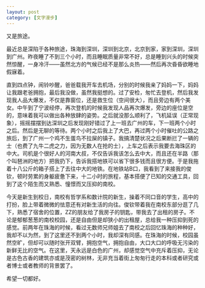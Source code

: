 ```yaml
---
layout: post
category: [文字漫步]
---
```


又是旅途。

最近总是深陷于各种旅途，珠海到深圳，深圳到北京，北京到家，家到深圳，深圳到广州。昨夜睡了不到三个小时，而且睡眠质量非常不好，总是睡到兴头的时候突然惊醒，一身冷汗——虽然北方的气候已经不是那么炎热——然后再次昏昏欲睡地假寐着。

直到四点钟，闹铃吵醒，爸爸载我开车去机场，分别的时候我亲了妈妈一下，妈妈让我跟老爸拥抱，最后我没做，虽然我挺想的。过了安检，匆忙去登机，然后我发现我人品大爆发，不仅是靠窗位，还是救生位（空间很大），而且旁边有两个美女。中午到了宁波经停，再次登机的时候我发现人品再次爆发，旁边的座位是空的，意味着我可以做出各种放肆的姿势。之后就没那么顺利了，飞机延误（正常现象），摇摇摆摆到达深圳之后发现刚好错过了上一班去广州的车，下一班两个小时之后。然后是无聊的等待。两个小时之后我上了大巴，再过两个小时催吐的公路之旅后，到了广州一个鸡不生蛋鸟不拉屎的镇子。我搞清楚状况之后果断拦了一辆的士（也费了九牛二虎之力，因为无数人在抢的士），上车之后表示我要去海珠区的中大。司机是个很好人的河南大叔，不仅告诉我该怎么去中大，而且还在半路（那个叫琶洲的地方）把我扔下，告诉我搭地铁可以省下很多钱而且很方便。于是我拖着十八公斤的箱子搭上了去往中大的地铁。在地铁站B口，我看到了来接我的俊钦，顿时劳累的身躯疲惫下来，十二小时的旅程，基本搭便了已知的交通工具，回到了这个陌生而又熟悉、憧憬而又压抑的南校。

今天是新生到校日，南校有哲学系和数计院的新生，操着不同口音的学生，高中的打扮，脸上带着微微的怯意还有对新生活的向往。俊钦带着我在南校东部分逛了几下，熟悉了宿舍的位置，ZZ的朋友给了我房子的钥匙，带我去了出租的房子。不论是郁郁葱葱的南校校园，还是自由但是却狭小的出租屋，总给我一种压抑到死的感觉。前两年在珠海的时候，看过无数师兄师姐去了南校之后回忆珠海的种种好，我却不以为然，到了这里还不到两个小时，我却深有同感。在珠海的时候，校园虽然空旷，但却可以随时张开双臂，拥抱空气，拥抱自由，大口大口的呼吸无污染的新鲜无比的空气。在这里，天永远是白色的广州，却感觉空气中充斥着压抑，无论是古色古香的建筑亦或是茂密的树林，无非充当着街上匆匆行走的本科或者研究或者博士或者教师的背景罢了。

希望一切都好。